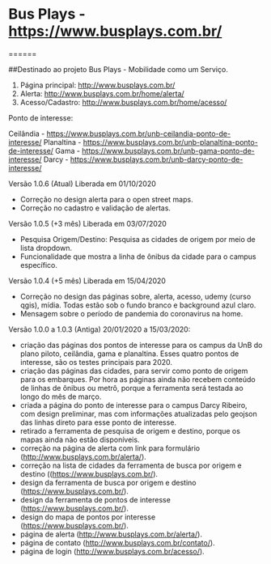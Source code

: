 # Bus Plays - https://www.busplays.com.br/
======

##Destinado ao projeto Bus Plays - Mobilidade como um Serviço.

1. Página principal: http://www.busplays.com.br/
2. Alerta: http://www.busplays.com.br/home/alerta/
3. Acesso/Cadastro: http://www.busplays.com.br/home/acesso/

Ponto de interesse:

Ceilândia - https://www.busplays.com.br/unb-ceilandia-ponto-de-interesse/
Planaltina - https://www.busplays.com.br/unb-planaltina-ponto-de-interesse/ 
Gama - https://www.busplays.com.br/unb-gama-ponto-de-interesse/
Darcy - https://www.busplays.com.br/unb-darcy-ponto-de-interesse/

Versão 1.0.6 (Atual)
Liberada em 01/10/2020
 - Correção no design alerta para o open street maps.
 - Correção no cadastro e validação de alertas.

Versão 1.0.5 (+3 mês)
Liberada em 03/07/2020
 - Pesquisa Origem/Destino: Pesquisa as cidades de origem por meio de lista dropdown.
 - Funcionalidade que mostra a linha de ônibus da cidade para o campus específico.

Versão 1.0.4 (+5 mês)
Liberada em 15/04/2020
 - Correção no design das páginas sobre, alerta, acesso, udemy (curso qgis), mídia. Todas estão sob o fundo branco e background azul claro.
 - Mensagem sobre o período de pandemia do coronavirus na home.

Versão 1.0.0 a 1.0.3 (Antiga)
20/01/2020 a 15/03/2020:
 - criação das páginas dos pontos de interesse para os campus da UnB do plano piloto, ceilândia, gama e planaltina. Esses quatro pontos de interesse, são os testes principais para 2020.
 - criação das páginas das cidades, para servir como ponto de origem para os embarques. Por hora as páginas ainda não recebem conteúdo de linhas de ônibus ou metrô, porque a ferramenta será testada ao longo do mês de março.
 - criada a página do ponto de interesse para o campus Darcy Ribeiro, com design preliminar, mas com informações atualizadas pelo geojson das linhas direto para esse ponto de interesse.
 - retirado a ferramenta de pesquisa de origem e destino, porque os mapas ainda não estão disponíveis.
 - correção na página de alerta com link para formulário (http://www.busplays.com.br/alerta/).
 - correção na lista de cidades da ferramenta de busca por origem e destino ((https://www.busplays.com.br/).
 - design da ferramenta de busca por origem e destino (https://www.busplays.com.br/).
 - design da ferramenta de pontos de interesse (https://www.busplays.com.br/).
 - design do mapa de pontos por interesse (https://www.busplays.com.br/).
 - página de alerta (http://www.busplays.com.br/alerta/).
 - página de contato (http://www.busplays.com.br/contato/).
 - página de login (http://www.busplays.com.br/acesso/).
